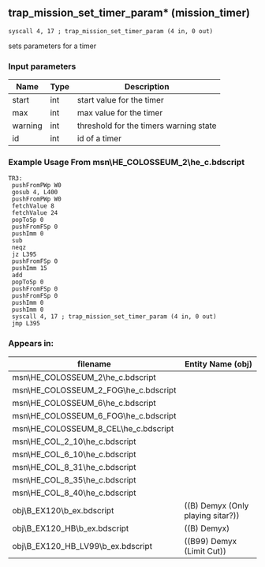 ## trap_mission_set_timer_param* (mission_timer)

`syscall 4, 17 ; trap_mission_set_timer_param (4 in, 0 out)`

sets parameters for a timer

### Input parameters
| Name | Type | Description
|------|------|------------
| start   | int   | start value for the timer
| max   | int   | max value for the timer
| warning   | int   | threshold for the timers warning state
| id   | int   | id of a timer


### Example Usage From msn\HE_COLOSSEUM_2\he_c.bdscript
```plaintext
TR3:
 pushFromPWp W0
 gosub 4, L400
 pushFromPWp W0
 fetchValue 8
 fetchValue 24
 popToSp 0
 pushFromFSp 0
 pushImm 0
 sub 
 neqz 
 jz L395
 pushFromFSp 0
 pushImm 15
 add 
 popToSp 0
 pushFromFSp 0
 pushFromFSp 0
 pushImm 0
 pushImm 0
 syscall 4, 17 ; trap_mission_set_timer_param (4 in, 0 out)
 jmp L395
```


### Appears in:
| filename | Entity Name (obj)
|----------|-------------
| msn\HE_COLOSSEUM_2\he_c.bdscript       |           
| msn\HE_COLOSSEUM_2_FOG\he_c.bdscript       |           
| msn\HE_COLOSSEUM_6\he_c.bdscript       |           
| msn\HE_COLOSSEUM_6_FOG\he_c.bdscript       |           
| msn\HE_COLOSSEUM_8_CEL\he_c.bdscript       |           
| msn\HE_COL_2_10\he_c.bdscript       |           
| msn\HE_COL_6_10\he_c.bdscript       |           
| msn\HE_COL_8_31\he_c.bdscript       |           
| msn\HE_COL_8_35\he_c.bdscript       |           
| msn\HE_COL_8_40\he_c.bdscript       |           
| obj\B_EX120\b_ex.bdscript       | ((B) Demyx (Only playing sitar?))          
| obj\B_EX120_HB\b_ex.bdscript       | ((B) Demyx)          
| obj\B_EX120_HB_LV99\b_ex.bdscript       | ((B99) Demyx (Limit Cut))          




